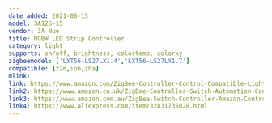 ```yaml
---
date_added: 2021-06-15
model: 3A12S-15
vendor: 3A Nue
title: RGBW LED Strip Controller 
category: light
supports: on/off, brightness, colortemp, colorxy
zigbeemodel: ['LXT56-LS27LX1.4','LXT56-LS27LX1.7']
compatible: [z2m,iob,zha]
mlink: 
link: https://www.amazon.com/ZigBee-Controller-Control-Compatible-Lightify/dp/B07BTQJ8S5
link2: https://www.amazon.co.uk/ZigBee-Controller-Switch-Automation-Control/dp/B07XCWSZCS
link3: https://www.amazon.com.au/ZigBee-Switch-Controller-Amazon-Control/dp/B07L972KQF
link4: https://www.aliexpress.com/item/32831735828.html
---
```


